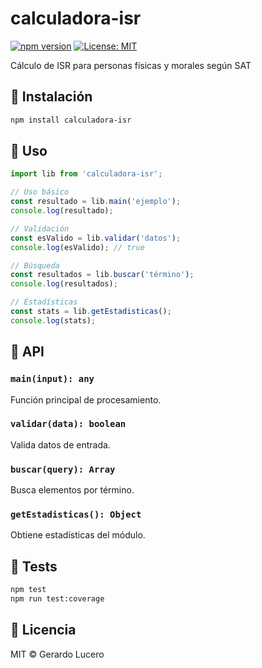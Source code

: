 # calculadora-isr

[![npm version](https://badge.fury.io/js/calculadora-isr.svg)](https://www.npmjs.com/package/calculadora-isr)
[![License: MIT](https://img.shields.io/badge/License-MIT-yellow.svg)](https://opensource.org/licenses/MIT)

Cálculo de ISR para personas físicas y morales según SAT

## 🚀 Instalación

```bash
npm install calculadora-isr
```

## 📖 Uso

```javascript
import lib from 'calculadora-isr';

// Uso básico
const resultado = lib.main('ejemplo');
console.log(resultado);

// Validación
const esValido = lib.validar('datos');
console.log(esValido); // true

// Búsqueda
const resultados = lib.buscar('término');
console.log(resultados);

// Estadísticas
const stats = lib.getEstadisticas();
console.log(stats);
```

## 🔧 API

### `main(input): any`
Función principal de procesamiento.

### `validar(data): boolean`
Valida datos de entrada.

### `buscar(query): Array`
Busca elementos por término.

### `getEstadisticas(): Object`
Obtiene estadísticas del módulo.

## 🧪 Tests

```bash
npm test
npm run test:coverage
```

## 📄 Licencia

MIT © Gerardo Lucero
